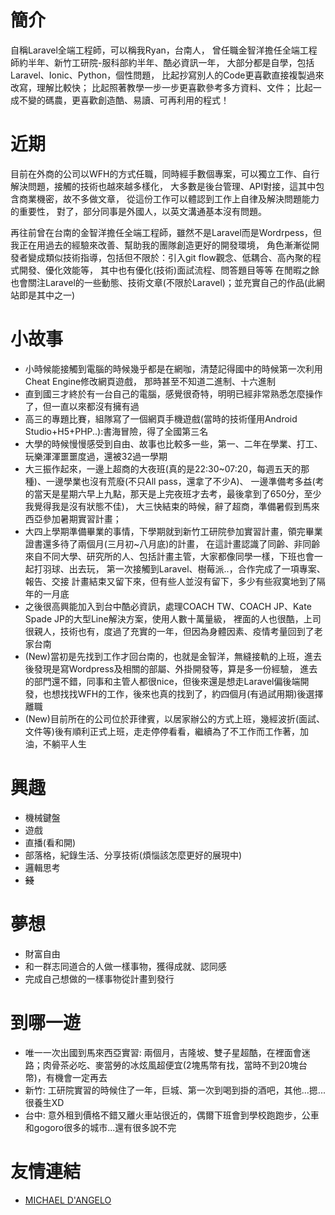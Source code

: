 
# 簡介

自稱Laravel全端工程師，可以稱我Ryan，台南人，
曾任職金智洋擔任全端工程師約半年、新竹工研院-服科部約半年、酷必資訊一年，
大部分都是自學，包括Laravel、Ionic、Python，個性問題，
比起抄寫別人的Code更喜歡直接複製過來改寫，理解比較快；
比起照著教學一步一步更喜歡參考多方資料、文件；
比起一成不變的碼農，更喜歡創造酷、易讀、可再利用的程式！

# 近期

目前在外商的公司以WFH的方式任職，同時經手數個專案，可以獨立工作、自行解決問題，接觸的技術也越來越多樣化，
大多數是後台管理、API對接，這其中包含商業機密，故不多做文章，
從這份工作可以體認到工作上自律及解決問題能力的重要性，
對了，部分同事是外國人，以英文溝通基本沒有問題。

再往前曾在台南的金智洋擔任全端工程師，雖然不是Laravel而是Wordrpess，但我正在用過去的經驗來改善、幫助我的團隊創造更好的開發環境，
角色漸漸從開發者變成類似技術指導，包括但不限於：引入git flow觀念、低耦合、高內聚的程式開發、優化效能等，
其中也有優化(技術)面試流程、問答題目等等
在閒暇之餘也會關注Laravel的一些動態、技術文章(不限於Laravel)；並充實自己的作品(此網站即是其中之一)

# 小故事

- 小時候能接觸到電腦的時候幾乎都是在網咖，清楚記得國中的時候第一次利用Cheat Engine修改網頁遊戲，
那時甚至不知道二進制、十六進制
- 直到國三才終於有一台自己的電腦，感覺很奇特，明明已經非常熟悉怎麼操作了，但一直以來都沒有擁有過
- 高三的專題比賽，組隊寫了一個網頁手機遊戲(當時的技術僅用Android Studio+H5+PHP..):書海冒險，得了全國第三名
- 大學的時候慢慢感受到自由、故事也比較多一些，第一、二年在學業、打工、玩樂渾渾噩噩度過，還被32過一學期
- 大三振作起來，一邊上超商的大夜班(真的是22:30~07:20，每週五天的那種)、一邊學業也沒有荒廢(不只All pass，還拿了不少A)、
一邊準備考多益(考的當天是星期六早上九點，那天是上完夜班才去考，最後拿到了650分，至少我覺得我是沒有狀態不佳)，
大三快結束的時候，辭了超商，準備暑假到馬來西亞參加暑期實習計畫；
- 大四上學期準備畢業的事情，下學期就到新竹工研院參加實習計畫，領完畢業證書還多待了兩個月(三月初~八月底)的計畫，
在這計畫認識了同齡、非同齡來自不同大學、研究所的人、包括計畫主管，大家都像同學一樣，下班也會一起打羽球、出去玩，
第一次接觸到Laravel、樹莓派..，合作完成了一項專案、報告、交接
計畫結束又留下來，但有些人並沒有留下，多少有些寂寞地到了隔年的一月底
- 之後很高興能加入到台中酷必資訊，處理COACH TW、COACH JP、Kate Spade JP的大型Line解決方案，使用人數十萬量級，
裡面的人也很酷，上司很親人，技術也有，度過了充實的一年，但因為身體因素、疫情考量回到了老家台南
- (New)當初是先找到工作才回台南的，也就是金智洋，無縫接軌的上班，進去後發現是寫Wordpress及相關的部屬、外掛開發等，算是多一份經驗，
進去的部門還不錯，同事和主管人都很nice，但後來還是想走Laravel偏後端開發，也想找找WFH的工作，後來也真的找到了，約四個月(有過試用期)後選擇離職
- (New)目前所在的公司位於菲律賓，以居家辦公的方式上班，幾經波折(面試、文件等)後有順利正式上班，走走停停看看，繼續為了不工作而工作著，加油，不躺平人生

# 興趣

- 機械鍵盤
- 遊戲
- 直播(看和開)
- 部落格，紀錄生活、分享技術(煩惱該怎麼更好的展現中)
- 邏輯思考
- <strike>錢</strike>

# 夢想

- 財富自由
- 和一群志同道合的人做一樣事物，獲得成就、認同感
- 完成自己想做的一樣事物從計畫到發行

# 到哪一遊

- 唯一一次出國到馬來西亞實習: 兩個月，吉隆坡、雙子星超酷，在裡面會迷路；肉骨茶必吃、麥當勞的冰炫風超便宜(2塊馬幣有找，當時不到20塊台幣)，有機會一定再去
- 新竹: 工研院實習的時候住了一年，巨城、第一次到喝到掛的酒吧，其他...摁...很養生XD
- 台中: 意外租到價格不錯又離火車站很近的，偶爾下班會到學校跑跑步，公車和gogoro很多的城市...還有很多說不完

# 友情連結

- [MICHAEL D'ANGELO](https://mldangelo.com/)

